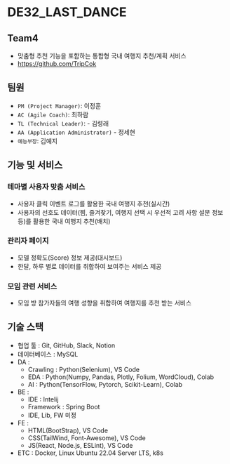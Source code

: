 # DE32_LAST_DANCE

## Team4

- 맞춤형 추천 기능을 포함하는 통합형 국내 여행지 추천/계획 서비스
- https://github.com/TripCok

## 팀원

- `PM (Project Manager)`: 이정훈
- `AC (Agile Coach)`: 최하람
- `TL (Technical Leader)`: - 김령래
- `AA (Application Administrator)` - 정세현
- `예능부장`: 김예지

## 기능 및 서비스

### 테마별 사용자 맞춤 서비스
- 사용자 클릭 이벤트 로그를 활용한 국내 여행지 추천(실시간)
- 사용자의 선호도 데이터(찜, 즐겨찾기, 여행지 선택 시 우선적 고려 사항 설문 정보 등)를 활용한 국내 여행지 추천(배치)
### 관리자 페이지
- 모델 정확도(Score) 정보 제공(대시보드)
- 한달, 하루 별로 데이터를 취합하여 보여주는 서비스 제공
### 모임 관련 서비스
- 모임 방 참가자들의 여행 성향을 취합하여 여행지를 추천 받는 서비스

## 기술 스택

- 협업 툴 : Git, GitHub, Slack, Notion
- 데이터베이스 : MySQL
- DA : 
  - Crawling : Python(Selenium), VS Code
  - EDA : Python(Numpy, Pandas, Plotly, Folium, WordCloud), Colab
  - AI : Python(TensorFlow, Pytorch, Scikit-Learn), Colab
- BE :
  -  IDE : Intelij
  - Framework : Spring Boot
  - IDE, Lib, FW 미정
- FE  : 
  - HTML(BootStrap), VS Code
  - CSS(TailWind, Font-Awesome), VS Code
  - JS(React, Node.js, ESLint), VS Code
- ETC : Docker, Linux Ubuntu 22.04 Server LTS, k8s
